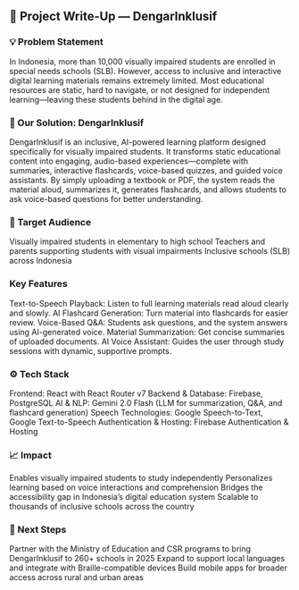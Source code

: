 ## 📝 Project Write-Up — DengarInklusif

### 💡 Problem Statement
In Indonesia, more than 10,000 visually impaired students are enrolled in special needs schools (SLB). However, access to inclusive and interactive digital learning materials remains extremely limited. Most educational resources are static, hard to navigate, or not designed for independent learning—leaving these students behind in the digital age.

### 🎯 Our Solution: DengarInklusif
DengarInklusif is an inclusive, AI-powered learning platform designed specifically for visually impaired students. It transforms static educational content into engaging, audio-based experiences—complete with summaries, interactive flashcards, voice-based quizzes, and guided voice assistants.
By simply uploading a textbook or PDF, the system reads the material aloud, summarizes it, generates flashcards, and allows students to ask voice-based questions for better understanding.

### 👤 Target Audience
Visually impaired students in elementary to high school
Teachers and parents supporting students with visual impairments
Inclusive schools (SLB) across Indonesia

### Key Features
Text-to-Speech Playback: Listen to full learning materials read aloud clearly and slowly.
AI Flashcard Generation: Turn material into flashcards for easier review.
Voice-Based Q&A: Students ask questions, and the system answers using AI-generated voice.
Material Summarization: Get concise summaries of uploaded documents.
AI Voice Assistant: Guides the user through study sessions with dynamic, supportive prompts.

### ⚙️ Tech Stack
Frontend: React with React Router v7
Backend & Database: Firebase, PostgreSQL
AI & NLP: Gemini 2.0 Flash (LLM for summarization, Q&A, and flashcard generation)
Speech Technologies: Google Speech-to-Text, Google Text-to-Speech
Authentication & Hosting: Firebase Authentication & Hosting

### 📈 Impact
Enables visually impaired students to study independently
Personalizes learning based on voice interactions and comprehension
Bridges the accessibility gap in Indonesia’s digital education system
Scalable to thousands of inclusive schools across the country

### 🔭 Next Steps
Partner with the Ministry of Education and CSR programs to bring DengarInklusif to 260+ schools in 2025
Expand to support local languages and integrate with Braille-compatible devices
Build mobile apps for broader access across rural and urban areas